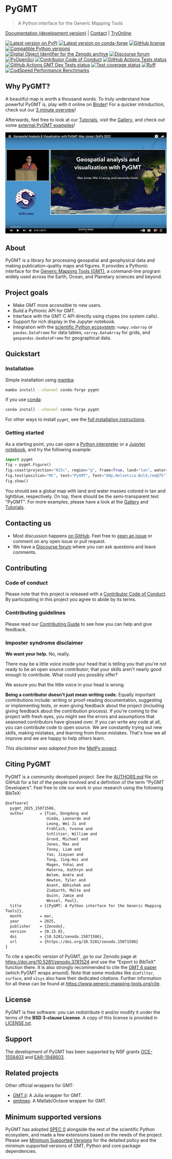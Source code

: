 # PyGMT

> A Python interface for the Generic Mapping Tools

[Documentation (development version)](https://www.pygmt.org/dev) | [Contact](https://forum.generic-mapping-tools.org) | [TryOnline](https://github.com/GenericMappingTools/try-gmt)

[![Latest version on PyPI](https://img.shields.io/pypi/v/pygmt)](https://pypi.org/project/pygmt)
[![Latest version on conda-forge](https://img.shields.io/conda/v/conda-forge/pygmt)](https://anaconda.org/conda-forge/pygmt)
[![GitHub license](https://img.shields.io/github/license/GenericMappingTools/pygmt)](https://github.com/GenericMappingTools/pygmt/blob/main/LICENSE.txt)
[![Compatible Python versions](https://img.shields.io/python/required-version-toml?tomlFilePath=https%3A%2F%2Fraw.githubusercontent.com%2FGenericMappingTools%2Fpygmt%2Frefs%2Fheads%2Fmain%2Fpyproject.toml)](https://www.pygmt.org/dev/minversions.html)
[![Digital Object Identifier for the Zenodo archive](https://zenodo.org/badge/DOI/10.5281/3781524.svg)](https://doi.org/10.5281/zenodo.3781524)
[![Discourse forum](https://img.shields.io/discourse/status?label=forum&server=https%3A%2F%2Fforum.generic-mapping-tools.org)](https://forum.generic-mapping-tools.org)
[![PyOpenSci](https://tinyurl.com/y22nb8up)](https://github.com/pyOpenSci/software-submission/issues/43)
[![Contributor Code of Conduct](https://img.shields.io/badge/Contributor%20Covenant-v2.1%20adopted-ff69b4.svg)](https://github.com/GenericMappingTools/.github/blob/main/CODE_OF_CONDUCT.md)
[![GitHub Actions Tests status](https://github.com/GenericMappingTools/pygmt/actions/workflows/ci_tests.yaml/badge.svg)](https://github.com/GenericMappingTools/pygmt/actions/workflows/ci_tests.yaml)
[![GitHub Actions GMT Dev Tests status](https://github.com/GenericMappingTools/pygmt/actions/workflows/ci_tests_dev.yaml/badge.svg)](https://github.com/GenericMappingTools/pygmt/actions/workflows/ci_tests_dev.yaml)
[![Test coverage status](https://codecov.io/gh/GenericMappingTools/pygmt/graph/badge.svg?token=78Fu4EWstx)](https://app.codecov.io/gh/GenericMappingTools/pygmt)
[![Ruff](https://img.shields.io/endpoint?url=https://raw.githubusercontent.com/astral-sh/ruff/main/assets/badge/v2.json)](https://github.com/astral-sh/ruff)
[![CodSpeed Performance Benchmarks](https://img.shields.io/endpoint?url=https://codspeed.io/badge.json)](https://codspeed.io/GenericMappingTools/pygmt)

<!-- doc-index-start-after -->

## Why PyGMT?

A beautiful map is worth a thousand words. To truly understand how powerful PyGMT is,
play with it online on [Binder](https://github.com/GenericMappingTools/try-gmt)! For a
quicker introduction, check out our [3 minute overview](https://youtu.be/4iPnITXrxVU)!

Afterwards, feel free to look at our [Tutorials](https://www.pygmt.org/latest/tutorials),
visit the [Gallery](https://www.pygmt.org/latest/gallery), and check out some
[external PyGMT examples](https://www.pygmt.org/latest/external_resources.html)!

![Quick Introduction to PyGMT YouTube Video](https://raw.githubusercontent.com/GenericMappingTools/pygmt/refs/heads/main/doc/_static/scipy2022-youtube-thumbnail.jpg)

## About

PyGMT is a library for processing geospatial and geophysical data and making
publication-quality maps and figures. It provides a Pythonic interface for the
[Generic Mapping Tools (GMT)](https://github.com/GenericMappingTools/gmt), a command-line
program widely used across the Earth, Ocean, and Planetary sciences and beyond.

## Project goals

- Make GMT more accessible to new users.
- Build a Pythonic API for GMT.
- Interface with the GMT C API directly using ctypes (no system calls).
- Support for rich display in the Jupyter notebook.
- Integration with the [scientific Python ecosystem](https://scientific-python.org/):
  `numpy.ndarray` or `pandas.DataFrame` for data tables, `xarray.DataArray` for grids,
  and `geopandas.GeoDataFrame` for geographical data.

## Quickstart

### Installation

Simple installation using [mamba](https://mamba.readthedocs.org/):

```bash
mamba install --channel conda-forge pygmt
```

If you use [conda](https://docs.conda.io/projects/conda/en/latest/user-guide/index.html):

```bash
conda install --channel conda-forge pygmt
```

For other ways to install `pygmt`, see the [full installation instructions](https://www.pygmt.org/latest/install.html).

### Getting started

As a starting point, you can open a [Python interpreter](https://docs.python.org/3/tutorial/interpreter.html)
or a [Jupyter notebook](https://docs.jupyter.org/en/latest/running.html), and try the
following example:

``` python
import pygmt
fig = pygmt.Figure()
fig.coast(projection="N15c", region="g", frame=True, land="tan", water="lightblue")
fig.text(position="MC", text="PyGMT", font="80p,Helvetica-Bold,red@75")
fig.show()
```

You should see a global map with land and water masses colored in tan and lightblue,
respectively. On top, there should be the semi-transparent text "PyGMT". For more examples,
please have a look at the [Gallery](https://www.pygmt.org/latest/gallery/index.html) and
[Tutorials](https://www.pygmt.org/latest/tutorials/index.html).

## Contacting us

- Most discussion happens [on GitHub](https://github.com/GenericMappingTools/pygmt).
  Feel free to [open an issue](https://github.com/GenericMappingTools/pygmt/issues/new)
  or comment on any open issue or pull request.
- We have a [Discourse forum](https://forum.generic-mapping-tools.org/c/questions/pygmt-q-a)
  where you can ask questions and leave comments.

## Contributing

### Code of conduct

Please note that this project is released with a
[Contributor Code of Conduct](https://github.com/GenericMappingTools/.github/blob/main/CODE_OF_CONDUCT.md).
By participating in this project you agree to abide by its terms.

### Contributing guidelines

Please read our [Contributing Guide](https://github.com/GenericMappingTools/pygmt/blob/main/CONTRIBUTING.md)
to see how you can help and give feedback.

### Imposter syndrome disclaimer

**We want your help.** No, really.

There may be a little voice inside your head that is telling you that you're not ready
to be an open source contributor; that your skills aren't nearly good enough to
contribute. What could you possibly offer?

We assure you that the little voice in your head is wrong.

**Being a contributor doesn't just mean writing code.** Equally important contributions
include: writing or proof-reading documentation, suggesting or implementing tests, or
even giving feedback about the project (including giving feedback about the contribution
process). If you're coming to the project with fresh eyes, you might see the errors and
assumptions that seasoned contributors have glossed over. If you can write any code at
all, you can contribute code to open source. We are constantly trying out new skills,
making mistakes, and learning from those mistakes. That's how we all improve and we are
happy to help others learn.

*This disclaimer was adapted from the* [MetPy project](https://github.com/Unidata/MetPy).

## Citing PyGMT

PyGMT is a community developed project. See the
[AUTHORS.md](https://github.com/GenericMappingTools/pygmt/blob/main/AUTHORS.md) file
on GitHub for a list of the people involved and a definition of the term "PyGMT Developers".
Feel free to cite our work in your research using the following BibTeX:

```
@software{
  pygmt_2025_15071586,
  author       = {Tian, Dongdong and
                  Uieda, Leonardo and
                  Leong, Wei Ji and
                  Fröhlich, Yvonne and
                  Schlitzer, William and
                  Grund, Michael and
                  Jones, Max and
                  Toney, Liam and
                  Yao, Jiayuan and
                  Tong, Jing-Hui and
                  Magen, Yohai and
                  Materna, Kathryn and
                  Belem, Andre and
                  Newton, Tyler and
                  Anant, Abhishek and
                  Ziebarth, Malte and
                  Quinn, Jamie and
                  Wessel, Paul},
  title        = {{PyGMT: A Python interface for the Generic Mapping Tools}},
  month        = mar,
  year         = 2025,
  publisher    = {Zenodo},
  version      = {0.15.0},
  doi          = {10.5281/zenodo.15071586},
  url          = {https://doi.org/10.5281/zenodo.15071586}
}
```

To cite a specific version of PyGMT, go to our Zenodo page at <https://doi.org/10.5281/zenodo.3781524>
and use the "Export to BibTeX" function there. It is also strongly recommended to cite
the [GMT 6 paper](https://doi.org/10.1029/2019GC008515) (which PyGMT wraps around). Note
that some modules like `dimfilter`, `surface`, and `x2sys` also have their dedicated
citations. Further information for all these can be found at <https://www.generic-mapping-tools.org/cite>.

## License

PyGMT is free software: you can redistribute it and/or modify it under the terms of the
**BSD 3-clause License**. A copy of this license is provided in
[LICENSE.txt](https://github.com/GenericMappingTools/pygmt/blob/main/LICENSE.txt).

## Support

The development of PyGMT has been supported by NSF grants
[OCE-1558403](https://www.nsf.gov/awardsearch/showAward?AWD_ID=1558403) and
[EAR-1948603](https://www.nsf.gov/awardsearch/showAward?AWD_ID=1948602).

## Related projects

Other official wrappers for GMT:

- [GMT.jl](https://github.com/GenericMappingTools/GMT.jl): A Julia wrapper for GMT.
- [gmtmex](https://github.com/GenericMappingTools/gmtmex): A Matlab/Octave wrapper for GMT.

<!-- doc-index-end-before -->

## Minimum supported versions

PyGMT has adopted [SPEC 0](https://scientific-python.org/specs/spec-0000/) alongside the
rest of the scientific Python ecosystem, and made a few extensions based on the needs of
the project. Please see [Minimum Supported Versions](https://www.pygmt.org/dev/minversions.html)
for the detailed policy and the minimum supported versions of GMT, Python and core
package dependencies.
